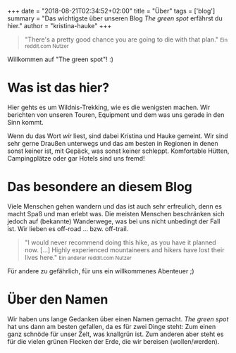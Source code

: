 +++
date = "2018-08-21T02:34:52+02:00"
title = "Über"
tags = ['blog']
summary = "Das wichtigste über unseren Blog *The green spot* erfährst du hier."
author = "kristina-hauke"
+++
> "There's a pretty good chance you are going to die with that plan."
> <small>Ein reddit.com Nutzer</small>

Willkommen auf "The green spot"! :)

# Was ist das hier?
Hier gehts es um Wildnis-Trekking, wie es die wenigsten machen. Wir berichten von unseren Touren, Equipment und dem was uns gerade in den Sinn kommt.

Wenn du das Wort *wir* liest, sind dabei Kristina und Hauke gemeint. Wir sind sehr gerne Draußen unterwegs und das am besten in Regionen in denen sonst keiner ist, mit Gepäck, was sonst keiner schleppt. Komfortable Hütten, Campingplätze oder gar Hotels sind uns fremd!

# Das besondere an diesem Blog
Viele Menschen gehen wandern und das ist auch sehr erfreulich, denn es macht Spaß und man erlebt was. Die meisten Menschen beschränken sich jedoch auf (bekannte) Wanderwege, was bei uns nicht unbedingt der Fall ist. Wir lieben es off-road ... bzw. off-trail.

> "I would never recommend doing this hike, as you have it planned now. [...] Highly experienced mountaineers and hikers have lost their lives here."
> <small>Ein anderer reddit.com Nutzer</small>

Für andere zu gefährlich, für uns ein willkommenes Abenteuer ;)

# Über den Namen
Wir haben uns lange Gedanken über einen Namen gemacht. *The green spot* hat uns dann am besten gefallen, da es für zwei Dinge steht: Zum einen ganz schnöde für unser Zelt, was knallgrün ist. Zum anderen aber steht es für die vielen grünen Flecken der Erde, die wir bereisen (wollen/werden).
